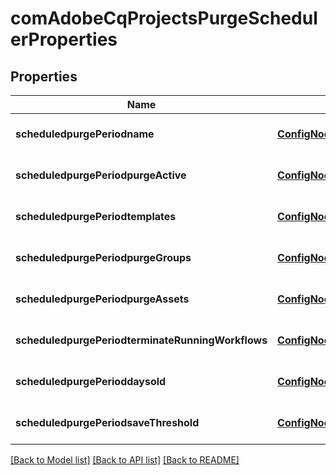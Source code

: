 # comAdobeCqProjectsPurgeSchedulerProperties

## Properties
Name | Type | Description | Notes
------------ | ------------- | ------------- | -------------
**scheduledpurgePeriodname** | [**ConfigNodePropertyString**](ConfigNodePropertyString.md) |  | [optional] [default to null]
**scheduledpurgePeriodpurgeActive** | [**ConfigNodePropertyBoolean**](ConfigNodePropertyBoolean.md) |  | [optional] [default to null]
**scheduledpurgePeriodtemplates** | [**ConfigNodePropertyArray**](ConfigNodePropertyArray.md) |  | [optional] [default to null]
**scheduledpurgePeriodpurgeGroups** | [**ConfigNodePropertyBoolean**](ConfigNodePropertyBoolean.md) |  | [optional] [default to null]
**scheduledpurgePeriodpurgeAssets** | [**ConfigNodePropertyBoolean**](ConfigNodePropertyBoolean.md) |  | [optional] [default to null]
**scheduledpurgePeriodterminateRunningWorkflows** | [**ConfigNodePropertyBoolean**](ConfigNodePropertyBoolean.md) |  | [optional] [default to null]
**scheduledpurgePerioddaysold** | [**ConfigNodePropertyInteger**](ConfigNodePropertyInteger.md) |  | [optional] [default to null]
**scheduledpurgePeriodsaveThreshold** | [**ConfigNodePropertyInteger**](ConfigNodePropertyInteger.md) |  | [optional] [default to null]

[[Back to Model list]](../README.md#documentation-for-models) [[Back to API list]](../README.md#documentation-for-api-endpoints) [[Back to README]](../README.md)


